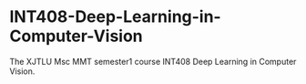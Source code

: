 # INT408-Deep-Learning-in-Computer-Vision
The XJTLU Msc MMT semester1 course INT408 Deep Learning in Computer Vision.
